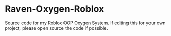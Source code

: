 # Raven-Oxygen-Roblox
Source code for my Roblox OOP Oxygen System. If editing this for your own project, please open source the code if possible.
